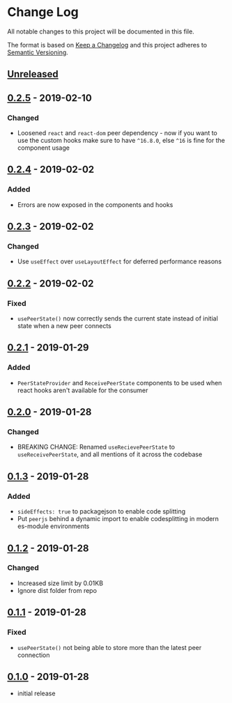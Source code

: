 # Change Log

All notable changes to this project will be documented in this file.

The format is based on [Keep a Changelog](http://keepachangelog.com/)
and this project adheres to [Semantic Versioning](http://semver.org/).

## [Unreleased][]

## [0.2.5][] - 2019-02-10

### Changed

- Loosened `react` and `react-dom` peer dependency - now if you want to use the custom hooks make sure to have `^16.8.0`, else `^16` is fine for the component usage

## [0.2.4][] - 2019-02-02

### Added

- Errors are now exposed in the components and hooks

## [0.2.3][] - 2019-02-02

### Changed

- Use `useEffect` over `useLayoutEffect` for deferred performance reasons

## [0.2.2][] - 2019-02-02

### Fixed

- `usePeerState()` now correctly sends the current state instead of initial state when a new peer connects

## [0.2.1][] - 2019-01-29

### Added

- `PeerStateProvider` and `ReceivePeerState` components to be used when react hooks aren't available for the consumer

## [0.2.0][] - 2019-01-28

### Changed

- BREAKING CHANGE: Renamed `useRecievePeerState` to `useReceivePeerState`, and all mentions of it across the codebase

## [0.1.3][] - 2019-01-28

### Added

- `sideEffects: true` to packagejson to enable code splitting
- Put `peerjs` behind a dynamic import to enable codesplitting in modern es-module environments

## [0.1.2][] - 2019-01-28

### Changed

- Increased size limit by 0.01KB
- Ignore dist folder from repo

## [0.1.1][] - 2019-01-28

### Fixed

- `usePeerState()` not being able to store more than the latest peer connection

## [0.1.0][] - 2019-01-28

- initial release

<!-- prettier-ignore -->
[Unreleased]: https://github.com/madou/react-peer/compare/v0.2.5...HEAD
[0.2.5]: https://github.com/madou/react-peer/compare/v0.2.4...v0.2.5
[0.2.4]: https://github.com/madou/react-peer/compare/v0.2.3...v0.2.4
[0.2.3]: https://github.com/madou/react-peer/compare/v0.2.2...v0.2.3
[0.2.2]: https://github.com/madou/react-peer/compare/v0.2.1...v0.2.2
[0.2.1]: https://github.com/madou/react-peer/compare/v0.2.0...v0.2.1
[0.2.0]: https://github.com/madou/react-peer/compare/v0.1.3...v0.2.0
[0.1.3]: https://github.com/madou/react-peer/compare/v0.1.2...v0.1.3
[0.1.2]: https://github.com/madou/react-peer/compare/v0.1.1...v0.1.2
[0.1.1]: https://github.com/madou/react-peer/compare/v0.1.0...v0.1.1
[0.1.0]: https://github.com/madou/react-peer/tree/v0.1.0
